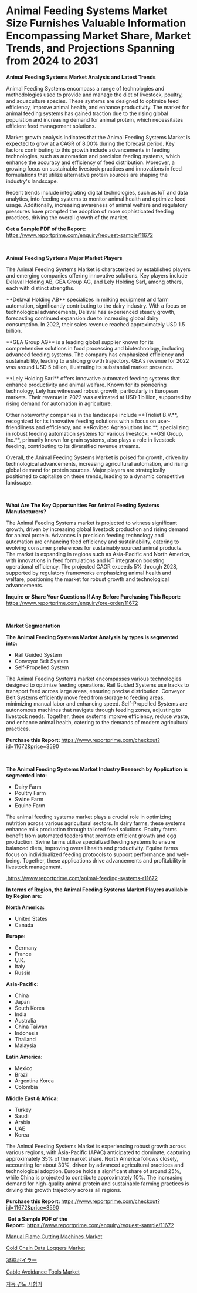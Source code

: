 <p><h1>Animal Feeding Systems Market Size Furnishes Valuable Information Encompassing Market Share, Market Trends, and Projections Spanning from 2024 to 2031</h1></p><p><strong>Animal Feeding Systems Market Analysis and Latest Trends</strong></p>
<p><p>Animal Feeding Systems encompass a range of technologies and methodologies used to provide and manage the diet of livestock, poultry, and aquaculture species. These systems are designed to optimize feed efficiency, improve animal health, and enhance productivity. The market for animal feeding systems has gained traction due to the rising global population and increasing demand for animal protein, which necessitates efficient feed management solutions. </p><p>Market growth analysis indicates that the Animal Feeding Systems Market is expected to grow at a CAGR of 8.00% during the forecast period. Key factors contributing to this growth include advancements in feeding technologies, such as automation and precision feeding systems, which enhance the accuracy and efficiency of feed distribution. Moreover, a growing focus on sustainable livestock practices and innovations in feed formulations that utilize alternative protein sources are shaping the industry's landscape. </p><p>Recent trends include integrating digital technologies, such as IoT and data analytics, into feeding systems to monitor animal health and optimize feed usage. Additionally, increasing awareness of animal welfare and regulatory pressures have prompted the adoption of more sophisticated feeding practices, driving the overall growth of the market.</p></p>
<p><strong>Get a Sample PDF of the Report:&nbsp;</strong> <a href="https://www.reportprime.com/enquiry/request-sample/11672">https://www.reportprime.com/enquiry/request-sample/11672</a></p>
<p>&nbsp;</p>
<p><strong>Animal Feeding Systems Major Market Players</strong></p>
<p><p>The Animal Feeding Systems Market is characterized by established players and emerging companies offering innovative solutions. Key players include Delaval Holding AB, GEA Group AG, and Lely Holding Sarl, among others, each with distinct strengths.</p><p>**Delaval Holding AB** specializes in milking equipment and farm automation, significantly contributing to the dairy industry. With a focus on technological advancements, Delaval has experienced steady growth, forecasting continued expansion due to increasing global dairy consumption. In 2022, their sales revenue reached approximately USD 1.5 billion.</p><p>**GEA Group AG** is a leading global supplier known for its comprehensive solutions in food processing and biotechnology, including advanced feeding systems. The company has emphasized efficiency and sustainability, leading to a strong growth trajectory. GEA's revenue for 2022 was around USD 5 billion, illustrating its substantial market presence.</p><p>**Lely Holding Sarl** offers innovative automated feeding systems that enhance productivity and animal welfare. Known for its pioneering technology, Lely has witnessed robust growth, particularly in European markets. Their revenue in 2022 was estimated at USD 1 billion, supported by rising demand for automation in agriculture.</p><p>Other noteworthy companies in the landscape include **Trioliet B.V.**, recognized for its innovative feeding solutions with a focus on user-friendliness and efficiency, and **Rovibec Agrisolutions Inc.**, specializing in robust feeding automation systems for various livestock. **GSI Group, Inc.**, primarily known for grain systems, also plays a role in livestock feeding, contributing to its diversified revenue streams.</p><p>Overall, the Animal Feeding Systems Market is poised for growth, driven by technological advancements, increasing agricultural automation, and rising global demand for protein sources. Major players are strategically positioned to capitalize on these trends, leading to a dynamic competitive landscape.</p></p>
<p>&nbsp;</p>
<p><strong>What Are The Key Opportunities For Animal Feeding Systems Manufacturers?</strong></p>
<p><p>The Animal Feeding Systems market is projected to witness significant growth, driven by increasing global livestock production and rising demand for animal protein. Advances in precision feeding technology and automation are enhancing feed efficiency and sustainability, catering to evolving consumer preferences for sustainably sourced animal products. The market is expanding in regions such as Asia-Pacific and North America, with innovations in feed formulations and IoT integration boosting operational efficiency. The projected CAGR exceeds 5% through 2028, supported by regulatory frameworks emphasizing animal health and welfare, positioning the market for robust growth and technological advancements.</p></p>
<p><strong>Inquire or Share Your Questions If Any Before Purchasing This Report:</strong> <a href="https://www.reportprime.com/enquiry/pre-order/11672">https://www.reportprime.com/enquiry/pre-order/11672</a></p>
<p>&nbsp;</p>
<p><strong>Market Segmentation</strong></p>
<p><strong>The Animal Feeding Systems Market Analysis by types is segmented into:</strong></p>
<p><ul><li>Rail Guided System</li><li>Conveyor Belt System</li><li>Self-Propelled System</li></ul></p>
<p><p>The Animal Feeding Systems market encompasses various technologies designed to optimize feeding operations. Rail Guided Systems use tracks to transport feed across large areas, ensuring precise distribution. Conveyor Belt Systems efficiently move feed from storage to feeding areas, minimizing manual labor and enhancing speed. Self-Propelled Systems are autonomous machines that navigate through feeding zones, adjusting to livestock needs. Together, these systems improve efficiency, reduce waste, and enhance animal health, catering to the demands of modern agricultural practices.</p></p>
<p><strong>Purchase this Report:&nbsp;</strong><a href="https://www.reportprime.com/checkout?id=11672&price=3590">https://www.reportprime.com/checkout?id=11672&price=3590</a></p>
<p>&nbsp;</p>
<p><strong>The Animal Feeding Systems Market Industry Research by Application is segmented into:</strong></p>
<p><ul><li>Dairy Farm</li><li>Poultry Farm</li><li>Swine Farm</li><li>Equine Farm</li></ul></p>
<p><p>The animal feeding systems market plays a crucial role in optimizing nutrition across various agricultural sectors. In dairy farms, these systems enhance milk production through tailored feed solutions. Poultry farms benefit from automated feeders that promote efficient growth and egg production. Swine farms utilize specialized feeding systems to ensure balanced diets, improving overall health and productivity. Equine farms focus on individualized feeding protocols to support performance and well-being. Together, these applications drive advancements and profitability in livestock management.</p></p>
<p><a href="https://www.reportprime.com/animal-feeding-systems-r11672">&nbsp;https://www.reportprime.com/animal-feeding-systems-r11672</a></p>
<p><strong>In terms of Region, the Animal Feeding Systems Market Players available by Region are:</strong></p>
<p>
    <p> <strong> North America: </strong>
        <ul>
            <li>United States</li>
            <li>Canada</li>
        </ul>
        </p> 
    <p> <strong> Europe: </strong>
        <ul>
            <li>Germany</li>
            <li>France</li>
            <li>U.K.</li>
            <li>Italy</li>
            <li>Russia</li>
        </ul>
        </p> 
    <p> <strong> Asia-Pacific: </strong>
        <ul>
            <li>China</li>
            <li>Japan</li>
            <li>South Korea</li>
            <li>India</li>
            <li>Australia</li>
            <li>China Taiwan</li>
            <li>Indonesia</li>
            <li>Thailand</li>
            <li>Malaysia</li>
        </ul>
        </p> 
    <p> <strong> Latin America: </strong>
        <ul>
            <li>Mexico</li>
            <li>Brazil</li>
            <li>Argentina Korea</li>
            <li>Colombia</li>
        </ul>
        </p> 
    <p> <strong> Middle East & Africa: </strong>
        <ul>
            <li>Turkey</li>
            <li>Saudi</li>
            <li>Arabia</li>
            <li>UAE</li>
            <li>Korea</li>
        </ul>
    </p>
    </p>
<p><p>The Animal Feeding Systems Market is experiencing robust growth across various regions, with Asia-Pacific (APAC) anticipated to dominate, capturing approximately 35% of the market share. North America follows closely, accounting for about 30%, driven by advanced agricultural practices and technological adoption. Europe holds a significant share of around 25%, while China is projected to contribute approximately 10%. The increasing demand for high-quality animal protein and sustainable farming practices is driving this growth trajectory across all regions.</p></p>
<p><strong>Purchase this Report: </strong><a href="https://www.reportprime.com/checkout?id=11672&price=3590">https://www.reportprime.com/checkout?id=11672&price=3590</a></p>
<p>&nbsp;<strong>Get a Sample PDF of the Report:&nbsp;&nbsp;</strong><a href="https://www.reportprime.com/enquiry/request-sample/11672">https://www.reportprime.com/enquiry/request-sample/11672</a></p>
<p><strong></strong></p>
<p><p><a href="https://issuu.com/reportprime-2/docs/manual-flame-cutting-machines-marke_1d8d9cba08e96d">Manual Flame Cutting Machines Market</a></p><p><a href="https://medium.com/@salennagilmor/insights-into-the-cold-chain-data-loggers-industry-market-financial-status-market-size-and-25fe0dde3f9c">Cold Chain Data Loggers Market</a></p><p><a href="https://medium.com/@oswaldheman9gu/%E3%82%B0%E3%83%AD%E3%83%BC%E3%83%90%E3%83%AB%E5%87%9D%E7%B8%AE%E3%83%9C%E3%82%A4%E3%83%A9%E3%83%BC%E5%B8%82%E5%A0%B4-%E3%82%A2%E3%83%97%E3%83%AA%E3%82%B1%E3%83%BC%E3%82%B7%E3%83%A7%E3%83%B3-%E6%9C%80%E7%B5%82%E7%94%A8%E9%80%94%E7%94%A3%E6%A5%AD-%E3%82%BF%E3%82%A4%E3%83%97-%E8%A3%85%E7%BD%AE-%E5%9C%B0%E5%9F%9F%E3%81%AB%E7%84%A6%E7%82%B9%E3%82%92%E5%BD%93%E3%81%A6%E3%81%9F%E5%88%86%E6%9E%90%E3%81%A8%E4%BA%88%E6%B8%AC-2024-2031%E5%B9%B4-fea08096616f">凝縮ボイラー</a></p><p><a href="https://medium.com/@chiragreportprime4/cable-avoidance-tools-market-analysis-report-global-insights-by-region-type-single-frequency-7abdf9f78b75">Cable Avoidance Tools Market</a></p><p><a href="https://medium.com/@ixknzplk81/%EC%9E%90%EB%8F%99-%EA%B2%BD%EB%8F%84-%ED%85%8C%EC%8A%A4%ED%8A%B8%EA%B8%B0-%EC%8B%9C%EC%9E%A5-%EA%B7%9C%EB%AA%A8-%EB%B0%8F-%EC%A0%90%EC%9C%A0%EC%9C%A8-%EB%B6%84%EC%84%9D-%EC%84%B1%EC%9E%A5-%EC%B6%94%EC%84%B8-%EB%B0%8F-%EC%A0%84%EB%A7%9D-2024-2031-e9713a9a9b84">자동 경도 시험기</a></p></p>